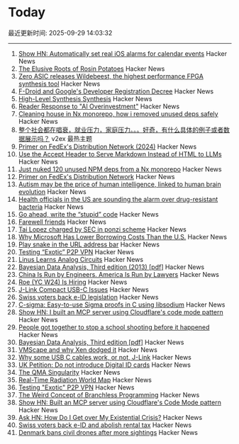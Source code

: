 # Today

最近更新时间: 2025-09-29 14:03:32

--- 
1. [Show HN: Automatically set real iOS alarms for calendar events](https://apps.apple.com/us/app/reminders-alarms-beacon/id6752361800) Hacker News
2. [The Elusive Roots of Rosin Potatoes](https://bittersoutherner.com/feature/2022/the-elusive-roots-of-rosin-potatoes) Hacker News
3. [Zero ASIC releases Wildebeest, the highest performance FPGA synthesis tool](https://www.zeroasic.com/blog/wildebeest-launch) Hacker News
4. [F-Droid and Google's Developer Registration Decree](https://f-droid.org/2025/09/29/google-developer-registration-decree.html) Hacker News
5. [High-Level Synthesis Synthesis](https://stefanabikaram.com/writing/hls-synthesis/) Hacker News
6. [Reader Response to "AI Overinvestment"](https://www.mbi-deepdives.com/reader-response-to-ai-overinvestment/) Hacker News
7. [Cleaning house in Nx monorepo, how i removed unused deps safely](https://johnjames.blog/posts/cleaning-house-in-nx-monorepo-how-i-removed-120-unused-deps-safely) Hacker News
8. [整个社会都在唱衰，就业压力，家庭压力。。。好奇，有什么具体的例子或者数据展示吗？](https://www.v2ex.com/t/1162536) v2ex 最热主题
9. [Primer on FedEx's Distribution Network (2024)](https://ontheseams.substack.com/p/a-brief-primer-on-fedexs-distribution) Hacker News
10. [Use the Accept Header to Serve Markdown Instead of HTML to LLMs](https://www.skeptrune.com/posts/use-the-accept-header-to-serve-markdown-instead-of-html-to-llms/) Hacker News
11. [Just nuked 120 unused NPM deps from a Nx monorepo](https://johnjames.blog/posts/cleaning-house-in-nx-monorepo-how-i-removed-120-unused-deps-safely) Hacker News
12. [Primer on FedEx's Distribution Network](https://ontheseams.substack.com/p/a-brief-primer-on-fedexs-distribution) Hacker News
13. [Autism may be the price of human intelligence, linked to human brain evolution](https://academic.oup.com/mbe/article/42/9/msaf189/8245036?login=false) Hacker News
14. [Health officials in the US are sounding the alarm over drug-resistant bacteria](https://www.aljazeera.com/news/2025/9/24/what-are-nightmare-bacteria-and-why-are-infections-rising-in-the-us) Hacker News
15. [Go ahead, write the “stupid” code](https://spikepuppet.io/posts/write-the-stupid-code/) Hacker News
16. [Farewell friends](https://humbledollar.com/forum/farewell-friends/) Hacker News
17. [Tai Lopez charged by SEC in ponzi scheme](https://www.sec.gov/enforcement-litigation/litigation-releases/lr-26413) Hacker News
18. [Why Microsoft Has Lower Borrowing Costs Than the U.S.](https://www.wsj.com/finance/investing/why-microsoft-has-lower-borrowing-costs-than-the-u-s-de841633) Hacker News
19. [Play snake in the URL address bar](https://demian.ferrei.ro/snake/) Hacker News
20. [Testing “Exotic” P2P VPN](https://blog.nommy.moe/blog/exotic-mesh-vpn/) Hacker News
21. [Linus Learns Analog Circuits](https://github.com/torvalds/GuitarPedal) Hacker News
22. [Bayesian Data Analysis, Third edition (2013) [pdf]](https://sites.stat.columbia.edu/gelman/book/BDA3.pdf) Hacker News
23. [China Is Run by Engineers. America Is Run by Lawyers](https://freakonomics.com/podcast/china-is-run-by-engineers-america-is-run-by-lawyers/) Hacker News
24. [Roe (YC W24) Is Hiring](https://news.ycombinator.com/item?id=45407951) Hacker News
25. [J-Link Compact USB-C Issues](https://alvarop.com/2025/09/j-link-compact-usb-c-issues/) Hacker News
26. [Swiss voters back e-ID legislation](https://www.admin.ch/gov/en/start/documentation/votes/20250928/e-id-act.html) Hacker News
27. [C-sigma: Easy-to-use Sigma proofs in C using libsodium](https://github.com/jedisct1/c-sigma) Hacker News
28. [Show HN: I built an MCP server using Cloudflare's code mode pattern](https://github.com/jx-codes/codemode-mcp) Hacker News
29. [People got together to stop a school shooting before it happened](https://www.nytimes.com/2025/09/27/nyregion/mass-shooting-prevention.html) Hacker News
30. [Bayesian Data Analysis, Third edition [pdf]](https://sites.stat.columbia.edu/gelman/book/BDA3.pdf) Hacker News
31. [VMScape and why Xen dodged it](https://virtualize.sh/blog/vmscape-and-why-xen-dodged-it/) Hacker News
32. [Why some USB C cables work, or not, J-Link](https://alvarop.com/2025/09/j-link-compact-usb-c-issues/) Hacker News
33. [UK Petition: Do not introduce Digital ID cards](https://petition.parliament.uk/petitions/730194) Hacker News
34. [The QMA Singularity](https://scottaaronson.blog/?p=9183) Hacker News
35. [Real-Time Radiation World Map](https://www.gmcmap.com/) Hacker News
36. [Testing "Exotic" P2P VPN](https://blog.nommy.moe/blog/exotic-mesh-vpn/) Hacker News
37. [The Weird Concept of Branchless Programming](https://sanixdk.xyz/blogs/the-weird-concept-of-branchless-programming) Hacker News
38. [Show HN: Built an MCP server using Cloudflare's Code Mode pattern](https://github.com/jx-codes/codemode-mcp) Hacker News
39. [Ask HN: How Do I Get over My Existential Crisis?](https://news.ycombinator.com/item?id=45405977) Hacker News
40. [Swiss voters back e-ID and abolish rental tax](https://www.swissinfo.ch/eng/swiss-politics/swiss-voters-have-decided-on-electronic-id-and-abolishing-rental-tax/90057432) Hacker News
41. [Denmark bans civil drones after more sightings](https://www.dw.com/en/denmark-bans-civil-drones-after-more-sightings/a-74166973) Hacker News

